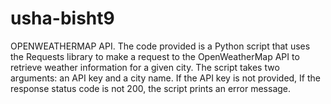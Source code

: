 # usha-bisht9
OPENWEATHERMAP API. The code provided is a Python script that uses the Requests library to make a request to the OpenWeatherMap API to retrieve weather information for a given city. The script takes two arguments: an API key and a city name. If the API key is not provided,  If the response status code is not 200, the script prints an error message.
